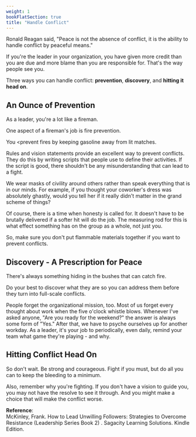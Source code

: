 ```yaml
---
weight: 1
bookFlatSection: true
title: "Handle Conflict"
---
```


Ronald Reagan said, "Peace is not the absence of conflict, it is the ability to handle conflict by peaceful means."

If you're the leader in your organization, you have given more credit than you are due and more blame than you are responsible for. That's the way people see you.

Three ways you can handle conflict: **prevention**, **discovery**, and **hitting it head on**.

## An Ounce of Prevention    

As a leader, you're a lot like a fireman.   

One aspect of a fireman's job is fire prevention.   

You <prevent fires by keeping gasoline away from lit matches.  

Rules and vision statements provide an excellent way to prevent conflicts.  They do this by writing scripts that people use to define their activities. If the script is good, there shouldn't be any misunderstanding that can lead to a fight.

We wear masks of civility around others rather than speak everything that is in our minds. For example, if you thought your coworker's dress was absolutely ghastly, would you tell her if it really didn't matter in the grand scheme of things?

Of course, there is a time when honesty is called for. It doesn't have to be brutally delivered if a softer hit will do the job. The measuring rod for this is what effect something has on the group as a whole, not just you.  

So, make sure you don't put flammable materials together if you want to prevent conflicts.


## Discovery - A Prescription for Peace

There's always something hiding in the bushes that can catch fire.  

Do your best to discover what they are so you can address them before they turn into full-scale conflicts.

People forget the organizational mission, too. Most of us forget every thought about work when the five o'clock whistle blows. Whenever I've asked anyone, "Are you ready for the weekend?" the answer is always some form of "Yes." After that, we have to psyche ourselves up for another workday. As a leader, it's your job to periodically, even daily, remind your team what game they're playing - and why.


## Hitting Conflict Head On

So don't wait. Be strong and courageous. Fight if you must, but do all you can to keep the bleeding to a minimum.  

Also, remember why you're fighting. If you don't have a vision to guide you, you may not have the resolve to see it through. And you might make a choice that will make the conflict worse.




**Reference**:  
McKinley, Frank. How to Lead Unwilling Followers: Strategies to Overcome Resistance (Leadership Series Book 2) . Sagacity Learning Solutions. Kindle Edition. 


